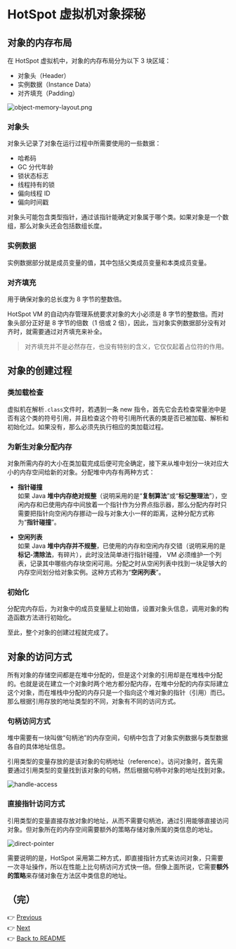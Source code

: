 # HotSpot 虚拟机对象探秘

## 对象的内存布局

在 HotSpot 虚拟机中，对象的内存布局分为以下 3 块区域：

* 对象头（Header）
* 实例数据（Instance Data）
* 对齐填充（Padding）

![object-memory-layout.png](/images/object-memory-layout.png)

### 对象头

对象头记录了对象在运行过程中所需要使用的一些数据：

* 哈希码
* GC 分代年龄
* 锁状态标志
* 线程持有的锁
* 偏向线程 ID
* 偏向时间戳

对象头可能包含类型指针，通过该指针能确定对象属于哪个类。如果对象是一个数组，那么对象头还会包括数组长度。

### 实例数据

实例数据部分就是成员变量的值，其中包括父类成员变量和本类成员变量。

### 对齐填充

用于确保对象的总长度为 8 字节的整数倍。

HotSpot VM 的自动内存管理系统要求对象的大小必须是 8 字节的整数倍。而对象头部分正好是 8 字节的倍数（1 倍或 2 倍），因此，当对象实例数据部分没有对齐时，就需要通过对齐填充来补全。

> 对齐填充并不是必然存在，也没有特别的含义，它仅仅起着占位符的作用。

## 对象的创建过程

### 类加载检查

虚拟机在解析`.class`文件时，若遇到一条 new 指令，首先它会去检查常量池中是否有这个类的符号引用，并且检查这个符号引用所代表的类是否已被加载、解析和初始化过。如果没有，那么必须先执行相应的类加载过程。

### 为新生对象分配内存

对象所需内存的大小在类加载完成后便可完全确定，接下来从堆中划分一块对应大小的内存空间给新的对象。分配堆中内存有两种方式：

- **指针碰撞**<br>
如果 Java **堆中内存绝对规整**（说明采用的是“**复制算法**”或“**标记整理法**”），空闲内存和已使用内存中间放着一个指针作为分界点指示器，那么分配内存时只需要把指针向空闲内存挪动一段与对象大小一样的距离，这种分配方式称为“**指针碰撞**”。

- **空闲列表**<br>
如果 Java **堆中内存并不规整**，已使用的内存和空闲内存交错（说明采用的是**标记-清除法**，有碎片），此时没法简单进行指针碰撞， VM 必须维护一个列表，记录其中哪些内存块空闲可用。分配之时从空闲列表中找到一块足够大的内存空间划分给对象实例。这种方式称为“**空闲列表**”。

### 初始化

分配完内存后，为对象中的成员变量赋上初始值，设置对象头信息，调用对象的构造函数方法进行初始化。

至此，整个对象的创建过程就完成了。

## 对象的访问方式

所有对象的存储空间都是在堆中分配的，但是这个对象的引用却是在堆栈中分配的。也就是说在建立一个对象时两个地方都分配内存，在堆中分配的内存实际建立这个对象，而在堆栈中分配的内存只是一个指向这个堆对象的指针（引用）而已。 那么根据引用存放的地址类型的不同，对象有不同的访问方式。

### 句柄访问方式

堆中需要有一块叫做“句柄池”的内存空间，句柄中包含了对象实例数据与类型数据各自的具体地址信息。

引用类型的变量存放的是该对象的句柄地址（reference）。访问对象时，首先需要通过引用类型的变量找到该对象的句柄，然后根据句柄中对象的地址找到对象。

![handle-access](/images/handle-access.jpg)

### 直接指针访问方式

引用类型的变量直接存放对象的地址，从而不需要句柄池，通过引用能够直接访问对象。但对象所在的内存空间需要额外的策略存储对象所属的类信息的地址。

![direct-pointer](/images/direct-pointer.jpg)

需要说明的是，HotSpot 采用第二种方式，即直接指针方式来访问对象，只需要一次寻址操作，所以在性能上比句柄访问方式快一倍。但像上面所说，它需要**额外的策略**来存储对象在方法区中类信息的地址。

（完）
---
👉 [Previous](/docs/01-jvm-memory-structure.md)<br>
👉 [Next](/docs/03-gc-algorithms.md)<br>
👉 [Back to README](../README.md)